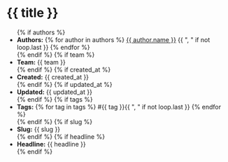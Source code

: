 # {{ title }}

<div id="signature">
    <ul>
        {% if authors %}
        <li>
            <strong>Authors:</strong>
            {% for author in authors %}
                <a href="mailto:{{ author.email }}">{{ author.name }}</a>
                {{ ", " if not loop.last }}
            {% endfor %}
        </li>
        {% endif %}
        {% if team %}
        <li>
            <strong>Team:</strong> <span class="team">{{ team }}</span>
        </li>
        {% endif %}
        {% if created_at %}
        <li>
            <strong>Created:</strong> <span class="date">{{ created_at }}</span>
        </li>
        {% endif %}
        {% if updated_at %}
        <li>
            <strong>Updated:</strong> <span class="date">{{ updated_at }}</span>
        </li>
        {% endif %}
        {% if tags %}
        <li>
            <strong>Tags:</strong>
            {% for tag in tags %}
                <span class="tag">#{{ tag }}</span>{{ ", " if not loop.last }}
            {% endfor %}
        </li>
        {% endif %}
        {% if slug %}
        <li>
            <strong>Slug:</strong> <span class="tag">{{ slug }}</span>
        </li>
        {% endif %}
        {% if headline %}
        <li>
            <strong>Headline:</strong> <span id="headline">{{ headline }}</span>
        </li>
        {% endif %}
    </ul>
</div>
